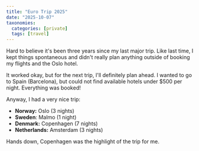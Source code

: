 ```yaml
---
title: "Euro Trip 2025"
date: "2025-10-07"
taxonomies:
  categories: [private]
  tags: [travel]
---
```


Hard to believe it's been three years since my last major trip. Like last time, I kept things spontaneous and didn't really plan anything outside of booking my flights and the Oslo hotel.

It worked okay, but for the next trip, I'll definitely plan ahead. I wanted to go to Spain (Barcelona), but could not find available hotels under $500 per night. Everything was booked!

Anyway, I had a very nice trip:

- **Norway:** Oslo (3 nights)
- **Sweden**: Malmo (1 night)
- **Denmark:** Copenhagen (7 nights)
- **Netherlands:** Amsterdam (3 nights)

Hands down, Copenhagen was the highlight of the trip for me.
